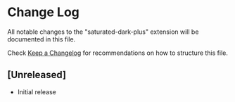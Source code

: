 # Change Log
All notable changes to the "saturated-dark-plus" extension will be documented in this file.

Check [Keep a Changelog](http://keepachangelog.com/) for recommendations on how to structure this file.

## [Unreleased]
- Initial release
